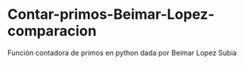 # Contar-primos-Beimar-Lopez-comparacion
Función contadora de primos en python dada por Beimar Lopez Subia
